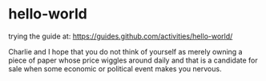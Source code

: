 # hello-world
trying the guide at: https://guides.github.com/activities/hello-world/

Charlie and I hope that you do not think of yourself as merely owning a piece of paper whose price wiggles around daily and that is a candidate for sale when some economic or political event makes you nervous.
